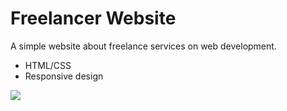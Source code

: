 # Freelancer Website

A simple website about freelance services on web development.

- HTML/CSS
- Responsive design

<img src="img/screen.png" />
